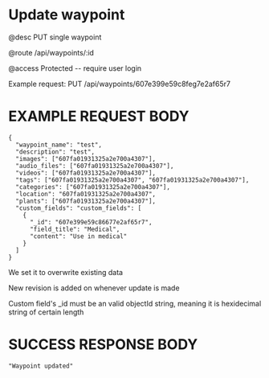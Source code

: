 # Update waypoint
@desc PUT single waypoint

@route /api/waypoints/:id

@access Protected -- require user login

Example request: PUT /api/waypoints/607e399e59c8feg7e2af65r7

# EXAMPLE REQUEST BODY
```
{
  "waypoint_name": "test",
  "description": "test",
  "images": ["607fa01931325a2e700a4307"],
  "audio_files": ["607fa01931325a2e700a4307"],
  "videos": ["607fa01931325a2e700a4307"],
  "tags": ["607fa01931325a2e700a4307", "607fa01931325a2e700a4307"],
  "categories": ["607fa01931325a2e700a4307"],
  "location": "607fa01931325a2e700a4307",
  "plants": ["607fa01931325a2e700a4307"],
  "custom_fields": "custom_fields": [
    {
      "_id": "607e399e59c86677e2af65r7",
      "field_title": "Medical",
      "content": "Use in medical"
    }
  ]
}
```

We set it to overwrite existing data

New revision is added on whenever update is made

Custom field's _id must be an valid objectId string, meaning it is hexidecimal string of certain length

# SUCCESS RESPONSE BODY
```
"Waypoint updated"
```